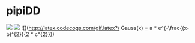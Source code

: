 # pipiDD
![](http://latex.codecogs.com/gif.latex?\\frac{1}{1+sin(x)})
![](http://latex.codecogs.com/gif.latex?\1+sin(x))
![](http://latex.codecogs.com/gif.latex?\ Gauss(x) = a * e^{-\frac{(x-b)^{2}}{2 * c^{2}}})

